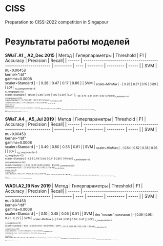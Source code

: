 # CISS
Preparation to CISS-2022 competition in Singapour

# Результаты работы моделей

**SWaT.A1 _ A2_Dec 2015**
| Метод  | Гиперпараметры                                                | Threshold | F1   | Accuracy | Precision | Recall|
| ------ | ------------------------------------------------------------- | --------- | ---- | -------- | --------- | ----- |
| SVM    | <sub>nu=0.00458<br>kernel="rbf"<br>gamma=0.0008<br>scaler=Standard | -         | 0.28 | 0.47     | 0.17      | 0.86  |
| SVM    | <sub>scaler=MinMax                                                 | -         | 0.26 | 0.37     | 0.15      | 0.89  |
| LOF    | <sub>n_components=5<br>n_neighbors=10<br>scaler=Standard           | -165.84   | 0.56 | 0.93     | 1.00      | 0.39  |
| LOF    | <sub>                                                              | -30       | 0.73 | 0.94     | 0.91      | 0.60  |
| iForest| <sub>n_estimators=50<br>contamination=0.001<br>scaler=Standard     | -         | 0.72 | 0.95     | 1.00      | 0.57  |
| iForest| <sub>n_estimators=200<br>contamination=0.005                       | -         | 0.74 | 0.95     | 0.98      | 0.59  |
| LSTM-AE| <sub>64-32-32-64<br>window_size=30<br>resampling=1m<br>scaler=Standard | 5977      | 0.00 | 0.88     | 0.00      | 0.00  |
| LSTM-AE| <sub>                                                              | 800       | 0.00 | 0.88     | 0.60      | 0.00  |
| LSTM-AE| <sub>                                                              | 400       | 0.74 | 0.95     | 1.00      | 0.59  |
| MLP-AE | <sub> 16-8-4-4-8-16                                                |           | 0.74 | 0.95     | 1.00      | 0.59  |
| SOM    | <sub>8x8<br>sigma=2.0<br>learning_rate=0.5                         | 784       | 0.00 | 0.88     | 0.00      | 0.00  |
| SOM    | <sub>                                                              | 220       | 0.74 | 0.95     | 0.91      | 0.65  |

**SWaT.A4 _ A5_Jul 2019**
| Метод  | Гиперпараметры                                                | Threshold | F1   | Accuracy | Precision | Recall|
| ------ | ------------------------------------------------------------- | --------- | ---- | -------- | --------- | ----- |
| SVM    | <sub>nu=0.00458<br>kernel="rbf"<br>gamma=0.0008<br>scaler=Standard | -         | 0.49 | 0.50     | 0.35      | 0.81  |
| SVM    | <sub>scaler=MinMax                                                 | -         | 0.54 | 0.52     | 0.38      | 0.93  |
| LOF    | <sub>n_components=5<br>n_neighbors=10<br>scaler=Standard           | -4.5      | 0.49 | 0.62     | 0.41      | 0.60  |
| iForest| <sub>n_estimators=50<br>contamination=0.001<br>scaler=Standard     | -         | 0.00 | 0.70     | 0.00      | 0.00  |
| iForest| <sub>n_estimators=200<br>contamination=0.05                        | -         | 0.56 | 0.65     | 0.45      | 0.74  |
| LSTM-AE| <sub>64-32-32-64<br>window_size=30<br>resampling=1m<br>scaler=Standard | 200   | 0.49 | 0.49     | 0.35      | 0.81  |
| LSTM-AE| <sub>                                                              | 80.5      | 0.48 | 0.49     | 0.35      | 0.78  |
| MLP-AE | <sub> 16-8-4-4-8-16                                                | 1.89      | 0.45 | 0.63     | 0.40      | 0.52  |
| MLP-AE | <sub>                                                              | 1.5       | 0.51 | 0.55     | 0.38      | 0.79  |
| SOM    | <sub>8x8<br>sigma=2.0<br>learning_rate=0.5                         | 142       | 0.36 | 0.67     | 0.44      | 0.31  |
| SOM    | <sub>                                                              | 100       | 0.37 | 0.62     | 0.37      | 0.37  | 
  
 **WADI.A2_19 Nov 2019**
| Метод  | Гиперпараметры                                                | Threshold | F1   | Accuracy | Precision | Recall|
| ------ | ------------------------------------------------------------- | --------- | ---- | -------- | --------- | ----- |
| SVM    | <sub>nu=0.00458<br>kernel="rbf"<br>gamma=0.0008<br>scaler=Standard | -         | 0.10 | 0.45     | 0.05      | 0.51  |
| SVM    | <sub>без "плохих" признаков                                        | -         | 0.39 | 0.95     | 0.71      | 0.27  |
| SVM    | <sub>scaler=MinMax                                                 | -         | 0.48 | 0.95     | 0.58      | 0.42  |
| LOF    | <sub>n_components=5<br>n_neighbors=10<br>scaler=Standard           | -89,3     | 0.00 | 0.94     | 1.00      | 0.00  |
| LOF    | <sub>                                                              | -20       | 0.33 | 0.94     | 0.52      | 0.24  |
| iForest| <sub>n_estimators=50<br>contamination=0.001<br>scaler=Standard     | -         | 0.00 | 0.94     | 0.03      | 0.00  |
| iForest| <sub>n_estimators=98<br>contamination=0.04                         | -         | 0.28 | 0.88     | 0.21      | 0.41  |
| LSTM-AE| <sub>64-32-32-64<br>window_size=10<br>resampling=1m<br>scaler=Standard | 1865      | 0.08 | 0.44     | 0.04      | 0.39  |
| LSTM-AE| <sub>без "плохих" признаков                                        | 180       | 0.31 | 0.95     | 0.90      | 0.19  |
| LSTM-AE| <sub>scaler=MinMax                                                 | 14        | 0.45 | 0.95     | 0.68      | 0.34  |
| MLP-AE | <sub> 16-8-4-4-8-16                                                | 2.5       | 0.08 | 0.44     | 0.04      | 0.39  |
| MLP-AE | <sub> без "плохих признаков"                                       | 2.15      | 0.11 | 0.95     | 0.99      | 0.06  |
| MLP-AE | <sub>                                                              | 1.4       | 0.30 | 0.95     | 0.81      | 0.18  |
| SOM    | <sub>8x8<br>sigma=2.0<br>learning_rate=0.5                         | 800       | 0.00 | 0.94     | 0.00      | 0.00  |
| SOM    | <sub>                                                              | 400       | 0.18 | 0.94     | 0.49      | 0.11  |

